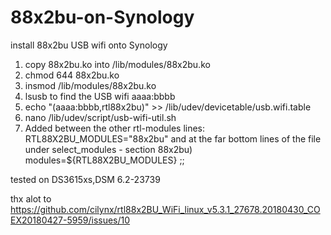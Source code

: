 # 88x2bu-on-Synology
install 88x2bu USB wifi onto Synology
1. copy 88x2bu.ko into  /lib/modules/88x2bu.ko
2. chmod 644 88x2bu.ko
3. insmod /lib/modules/88x2bu.ko
4. lsusb to find the USB wifi aaaa:bbbb
5. echo "(aaaa:bbbb,rtl88x2bu)" >> /lib/udev/devicetable/usb.wifi.table
6. nano /lib/udev/script/usb-wifi-util.sh
7. Added between the other rtl-modules lines:
RTL88X2BU_MODULES="88x2bu"
and at the far bottom lines of the file under
select_modules - section
88x2bu)
modules=${RTL88X2BU_MODULES}
;;

tested on DS3615xs,DSM 6.2-23739

thx alot to https://github.com/cilynx/rtl88x2BU_WiFi_linux_v5.3.1_27678.20180430_COEX20180427-5959/issues/10
